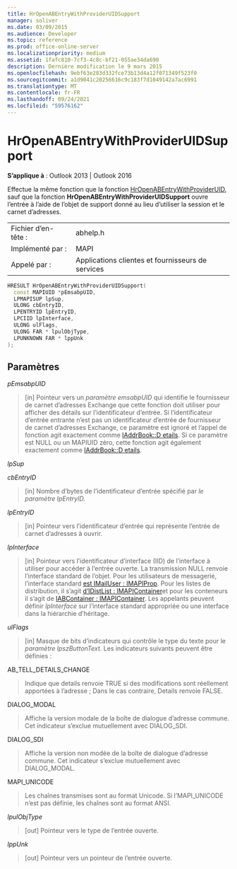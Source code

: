 ```yaml
---
title: HrOpenABEntryWithProviderUIDSupport
manager: soliver
ms.date: 03/09/2015
ms.audience: Developer
ms.topic: reference
ms.prod: office-online-server
ms.localizationpriority: medium
ms.assetid: 1fafc810-7cf3-4c8c-bf21-055ae34da690
description: Dernière modification le 9 mars 2015
ms.openlocfilehash: 9ebf63e283d332fce73b13d4a12f071349f523f0
ms.sourcegitcommit: a1d9041c20256616c9c183f7d1049142a7ac6991
ms.translationtype: MT
ms.contentlocale: fr-FR
ms.lasthandoff: 09/24/2021
ms.locfileid: "59576162"
---
```

# <a name="hropenabentrywithprovideruidsupport"></a>HrOpenABEntryWithProviderUIDSupport

  
  
**S’applique à** : Outlook 2013 | Outlook 2016 
  
Effectue la même fonction que la fonction [HrOpenABEntryWithProviderUID,](hropenabentrywithprovideruid.md) sauf que la fonction **HrOpenABEntryWithProviderUIDSupport** ouvre l’entrée à l’aide de l’objet de support donné au lieu d’utiliser la session et le carnet d’adresses. 
  
|||
|:-----|:-----|
|Fichier d’en-tête :  <br/> |abhelp.h  <br/> |
|Implémenté par :  <br/> |MAPI  <br/> |
|Appelé par :  <br/> |Applications clientes et fournisseurs de services  <br/> |
   
```cpp
HRESULT HrOpenABEntryWithProviderUIDSupport(
  const MAPIUID *pEmsabpUID,
  LPMAPISUP lpSup,
  ULONG cbEntryID,
  LPENTRYID lpEntryID,
  LPCIID lpInterface,
  ULONG ulFlags,
  ULONG FAR * lpulObjType,
  LPUNKNOWN FAR * lppUnk
);
```

## <a name="parameters"></a>Paramètres

 _pEmsabpUID_
  
> [in] Pointeur vers un _paramètre emsabpUID_ qui identifie le fournisseur de carnet d’adresses Exchange que cette fonction doit utiliser pour afficher des détails sur l’identificateur d’entrée. Si l’identificateur d’entrée entrante n’est pas un identificateur d’entrée de fournisseur de carnet d’adresses Exchange, ce paramètre est ignoré et l’appel de fonction agit exactement comme [IAddrBook::D etails](iaddrbook-details.md). Si ce paramètre est NULL ou un MAPIUID zéro, cette fonction agit également exactement comme [IAddrBook::D etails](iaddrbook-details.md).
    
 _lpSup_
  
> 
    
 _cbEntryID_
  
> [in] Nombre d’bytes de l’identificateur d’entrée spécifié par _le paramètre lpEntryID._ 
    
 _lpEntryID_
  
> [in] Pointeur vers l’identificateur d’entrée qui représente l’entrée de carnet d’adresses à ouvrir.
    
 _lpInterface_
  
> [in] Pointeur vers l’identificateur d’interface (IID) de l’interface à utiliser pour accéder à l’entrée ouverte. La transmission NULL renvoie l’interface standard de l’objet. Pour les utilisateurs de messagerie, l’interface standard [est IMailUser : IMAPIProp](imailuserimapiprop.md). Pour les listes de distribution, il s’agit [d’IDistList : IMAPIContainer](idistlistimapicontainer.md)et pour les conteneurs il s’agit de [IABContainer : IMAPIContainer](iabcontainerimapicontainer.md). Les appelants peuvent définir  _lpInterface_ sur l’interface standard appropriée ou une interface dans la hiérarchie d’héritage. 
    
 _ulFlags_
  
> [in] Masque de bits d’indicateurs qui contrôle le type du texte pour le _paramètre lpszButtonText._ Les indicateurs suivants peuvent être définies : 
    
AB_TELL_DETAILS_CHANGE
  
> Indique que details renvoie TRUE si des modifications sont réellement apportées à l’adresse ; Dans le cas contraire, Details renvoie FALSE.
    
DIALOG_MODAL
  
> Affiche la version modale de la boîte de dialogue d’adresse commune. Cet indicateur s’exclue mutuellement avec DIALOG_SDI.
    
DIALOG_SDI
  
> Affiche la version non modée de la boîte de dialogue d’adresse commune. Cet indicateur s’exclue mutuellement avec DIALOG_MODAL.
    
MAPI_UNICODE
  
> Les chaînes transmises sont au format Unicode. Si l’MAPI_UNICODE n’est pas définie, les chaînes sont au format ANSI.
    
 _lpulObjType_
  
> [out] Pointeur vers le type de l’entrée ouverte.
    
 _lppUnk_
  
> [out] Pointeur vers un pointeur de l’entrée ouverte.
    

